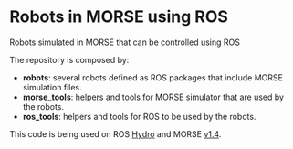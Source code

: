 # Robots in MORSE using ROS
Robots simulated in MORSE that can be controlled using ROS

The repository is composed by:
* __robots__: several robots defined as ROS packages that include MORSE simulation files.
* __morse_tools__: helpers and tools for MORSE simulator that are used by the robots. 
* __ros_tools__: helpers and tools for ROS to be used by the robots.

This code is being used on ROS [Hydro](http://wiki.ros.org/indigo) and MORSE [v1.4](https://github.com/morse-simulator/morse/blob/1.4_STABLE/README.md).
